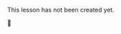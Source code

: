 This lesson has not been created yet. 
<details style="cursor: pointer;">
  <summary style="outline: none; user-select: none; list-style-type: none; margin-bottom: -1px;">🥠</summary>
  Your code is like a well-crafted function - efficient, elegant, and always returns success.
</details>

